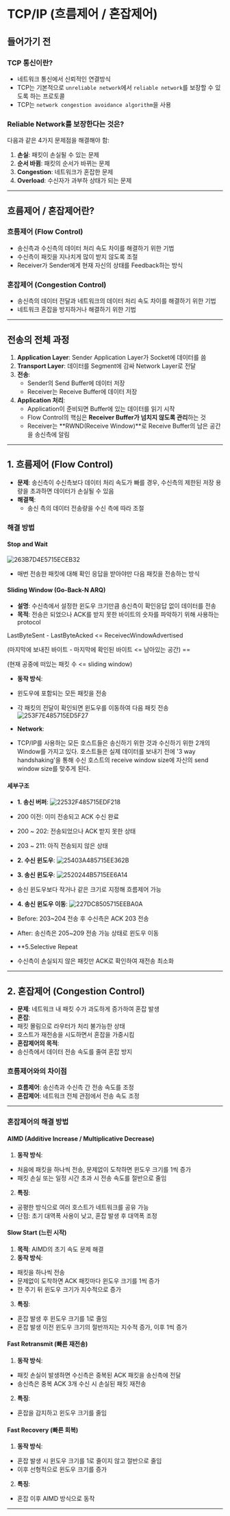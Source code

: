 # TCP/IP (흐름제어 / 혼잡제어)

## 들어가기 전

### TCP 통신이란?
- 네트워크 통신에서 신뢰적인 연결방식
- TCP는 기본적으로 `unreliable network`에서 `reliable network`를 보장할 수 있도록 하는 프로토콜
- TCP는 `network congestion avoidance algorithm`을 사용

### Reliable Network를 보장한다는 것은?
다음과 같은 4가지 문제점을 해결해야 함:
1. **손실**: 패킷이 손실될 수 있는 문제
2. **순서 바뀜**: 패킷의 순서가 바뀌는 문제
3. **Congestion**: 네트워크가 혼잡한 문제
4. **Overload**: 수신자가 과부하 상태가 되는 문제

---

## 흐름제어 / 혼잡제어란?

### 흐름제어 (Flow Control)
- 송신측과 수신측의 데이터 처리 속도 차이를 해결하기 위한 기법
- 수신측이 패킷을 지나치게 많이 받지 않도록 조절
- Receiver가 Sender에게 현재 자신의 상태를 Feedback하는 방식

### 혼잡제어 (Congestion Control)
- 송신측의 데이터 전달과 네트워크의 데이터 처리 속도 차이를 해결하기 위한 기법
- 네트워크 혼잡을 방지하거나 해결하기 위한 기법

---

## 전송의 전체 과정
1. **Application Layer**: Sender Application Layer가 Socket에 데이터를 씀
2. **Transport Layer**: 데이터를 Segment에 감싸 Network Layer로 전달
3. **전송**:
   - Sender의 Send Buffer에 데이터 저장
   - Receiver는 Receive Buffer에 데이터 저장
4. **Application 처리**:
   - Application이 준비되면 Buffer에 있는 데이터를 읽기 시작
   - Flow Control의 핵심은 **Receiver Buffer가 넘치지 않도록 관리**하는 것
   - Receiver는 **RWND(Receive Window)**로 Receive Buffer의 남은 공간을 송신측에 알림

---

## 1. 흐름제어 (Flow Control)
- **문제**: 송신측이 수신측보다 데이터 처리 속도가 빠를 경우, 수신측의 제한된 저장 용량을 초과하면 데이터가 손실될 수 있음
- **해결책**:
  - 송신 측의 데이터 전송량을 수신 측에 따라 조절

### 해결 방법
#### Stop and Wait
![263B7D4E5715ECEB32](https://github.com/user-attachments/assets/bb4cf68e-4a60-4839-9b53-863ece8a6c88)



- 매번 전송한 패킷에 대해 확인 응답을 받아야만 다음 패킷을 전송하는 방식

#### Sliding Window (Go-Back-N ARQ)
- **설명**: 수신측에서 설정한 윈도우 크기만큼 송신측이 확인응답 없이 데이터를 전송
- **목적**: 전송은 되었으나 ACK를 받지 못한 바이트의 숫자를 파악하기 위해 사용하는 protocol

LastByteSent - LastByteAcked <= ReceivecWindowAdvertised

(마지막에 보내진 바이트 - 마지막에 확인된 바이트 <= 남아있는 공간) ==

(현재 공중에 떠있는 패킷 수 <= sliding window)

- **동작 방식**:
- 윈도우에 포함되는 모든 패킷을 전송
- 각 패킷의 전달이 확인되면 윈도우를 이동하여 다음 패킷 전송
![253F7E485715ED5F27](https://github.com/user-attachments/assets/4484d6eb-77c1-41bc-8dc7-de5093493f09)



- **Network**:
- TCP/IP를 사용하는 모든 호스트들은 송신하기 위한 것과 수신하기 위한 2개의 Window를 가지고 있다. 호스트들은 실제 데이터를 보내기 전에 '3 way handshaking'을 통해 수신 호스트의 receive window size에 자신의 send window size를 맞추게 된다.

#### 세부구조
- **1. 송신 버퍼**:
  ![22532F485715EDF218](https://github.com/user-attachments/assets/c0893359-5f3d-4a40-92a9-7348ce567901)

  

- 200 이전: 이미 전송되고 ACK 수신 완료
- 200 ~ 202: 전송되었으나 ACK 받지 못한 상태
- 203 ~ 211: 아직 전송되지 않은 상태
- **2. 수신 윈도우**:
  ![25403A485715EE362B](https://github.com/user-attachments/assets/6ad61a8b-c6b7-4218-9daf-76adbab8dd4e)

  

- **3. 송신 윈도우**:
  ![2520244B5715EE6A14](https://github.com/user-attachments/assets/b470b933-0f71-4f44-a0ca-38b5a0bc70ea)

  

- 송신 윈도우보다 작거나 같은 크기로 지정해 흐름제어 가능
- **4. 송신 윈도우 이동**:
  ![227DC8505715EEBA0A](https://github.com/user-attachments/assets/007329b2-1c9f-4afb-b7ad-0899836f3024)

  

- Before: 203~204 전송 후 수신측은 ACK 203 전송
- After: 송신측은 205~209 전송 가능 상태로 윈도우 이동

- **5.Selective Repeat
- 수신측이 손실되지 않은 패킷만 ACK로 확인하여 재전송 최소화

---

## 2. 혼잡제어 (Congestion Control)
- **문제**: 네트워크 내 패킷 수가 과도하게 증가하여 혼잡 발생
- **혼잡**:
- 패킷 몰림으로 라우터가 처리 불가능한 상태
- 호스트가 재전송을 시도하면서 혼잡을 가중시킴
- **혼잡제어의 목적**:
- 송신측에서 데이터 전송 속도를 줄여 혼잡 방지

### 흐름제어와의 차이점
- **흐름제어**: 송신측과 수신측 간 전송 속도를 조정
- **혼잡제어**: 네트워크 전체 관점에서 전송 속도 조정

---

### 혼잡제어의 해결 방법

#### AIMD (Additive Increase / Multiplicative Decrease)
1. **동작 방식**:
 - 처음에 패킷을 하나씩 전송, 문제없이 도착하면 윈도우 크기를 1씩 증가
 - 패킷 손실 또는 일정 시간 초과 시 전송 속도를 절반으로 줄임
2. **특징**:
 - 공평한 방식으로 여러 호스트가 네트워크를 공유 가능
 - 단점: 초기 대역폭 사용이 낮고, 혼잡 발생 후 대역폭 조정

#### Slow Start (느린 시작)
1. **목적**: AIMD의 초기 속도 문제 해결
2. **동작 방식**:
 - 패킷을 하나씩 전송
 - 문제없이 도착하면 ACK 패킷마다 윈도우 크기를 1씩 증가
 - 한 주기 뒤 윈도우 크기가 지수적으로 증가
3. **특징**:
 - 혼잡 발생 후 윈도우 크기를 1로 줄임
 - 혼잡 발생 이전 윈도우 크기의 절반까지는 지수적 증가, 이후 1씩 증가

#### Fast Retransmit (빠른 재전송)
1. **동작 방식**:
 - 패킷 손실이 발생하면 수신측은 중복된 ACK 패킷을 송신측에 전달
 - 송신측은 중복 ACK 3개 수신 시 손실된 패킷 재전송
2. **특징**:
 - 혼잡을 감지하고 윈도우 크기를 줄임

#### Fast Recovery (빠른 회복)
1. **동작 방식**:
 - 혼잡 발생 시 윈도우 크기를 1로 줄이지 않고 절반으로 줄임
 - 이후 선형적으로 윈도우 크기를 증가
2. **특징**:
 - 혼잡 이후 AIMD 방식으로 동작

---
